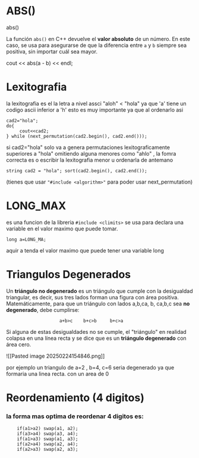 # ABS()
abs()

La función `abs()` en C++ devuelve el **valor absoluto** de un número. En este caso, se usa para asegurarse de que la diferencia entre `a` y `b` siempre sea positiva, sin importar cuál sea mayor.

cout << abs(a - b) << endl;



# Lexitografia

la lexitografia es el la letra a nivel assci
"aloh" < "hola"
ya que 'a' tiene un codigo ascii inferior a 'h'
esto es muy importante ya que al ordenarlo asi
```
cad2="hola";
do{
	 cout<<cad2;
} while (next_permutation(cad2.begin(), cad2.end()));
```
si cad2="hola" solo va a genera permutaciones lexitograficamente superiores a "hola" omitiendo alguna menores como "ahlo" , la fomra correcta es o escribir la lexitografia menor u ordenarla de antemano
```
string cad2 = "hola"; sort(cad2.begin(), cad2.end());
```
(tienes que usar `"#include <algorithm>"` para poder usar next_permutation)


# LONG_MAX

es una funcion de la libreria `#include <climits>` se usa para declara una variable en el valor maximo que puede tomar.
```
long a=LONG_MA;
```
aquir a tenda el valor maximo que puede tener una variable long



# Triangulos Degenerados

Un **triángulo no degenerado** es un triángulo que cumple con la desigualdad triangular, es decir, sus tres lados forman una figura con área positiva. Matemáticamente, para que un triángulo con lados a,b,ca, b, ca,b,c sea **no degenerado**, debe cumplirse:

						a+b>c    b+c>b     b+c>a

Si alguna de estas desigualdades no se cumple, el "triángulo" en realidad colapsa en una línea recta y se dice que es un **triángulo degenerado** con área cero.

![[Pasted image 20250224154846.png]]



por ejemplo un triangulo de a=2 , b=4, c=6 seria degenerado ya que formaria una linea recta. con un area de 0  


# Reordenamiento (4 digitos)

### la forma mas optima de reordenar 4 digitos es:

```
	if(a1>a2) swap(a1, a2);
    if(a3>a4) swap(a3, a4);
    if(a1>a3) swap(a1, a3);
    if(a2>a4) swap(a2, a4);
    if(a2>a3) swap(a2, a3);
```




